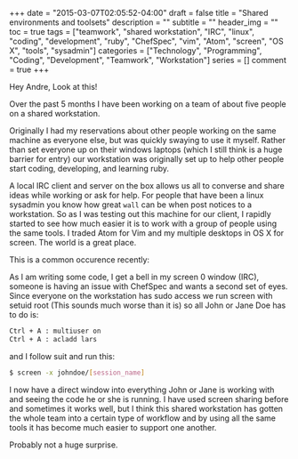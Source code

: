 +++
date  = "2015-03-07T02:05:52-04:00"
draft = false
title  = "Shared environments and toolsets"
description = ""
subtitle = ""
header_img = ""
toc = true
tags = ["teamwork", "shared workstation", "IRC", "linux", "coding", "development", "ruby", "ChefSpec", "vim", "Atom", "screen", "OS X", "tools", "sysadmin"]
categories = ["Technology", "Programming", "Coding", "Development", "Teamwork", "Workstation"]
series = []
comment = true
+++

Hey Andre, Look at this!


Over the past 5 months I have been working on a team of about five people on a shared workstation. 

Originally I had my reservations about other people working on the same machine as everyone else, but was
quickly swaying to use it myself. 
Rather than set everyone up on their windows laptops (which I still think is a huge barrier for entry) our workstation 
was originally set up to help other people start coding, developing, and learning ruby. 

A local IRC client and server on the box allows us all to converse and share ideas while working or ask for help. For 
people that have been a linux sysadmin you know how great `wall` can be when post notices to a workstation. So as I was
testing out this machine for our client, I rapidly started to see how much easier it is to work with a group of 
people using the same tools. I traded Atom for Vim and my multiple desktops in OS X for screen. The world is a great place.

This is a common occurence recently:

As I am writing some code, I get a bell in my screen 0 window (IRC), 
someone is having an issue with ChefSpec and wants a second set of eyes. 
Since everyone on the workstation has sudo access we run screen with 
setuid root (This sounds much worse than it is) so all John or Jane Doe has to do is:

```bash
Ctrl + A : multiuser on
Ctrl + A : acladd lars
```

and I follow suit and run this:

```bash
$ screen -x johndoe/[session_name]
```
I now have a direct window into everything John or Jane is working with and 
seeing the code he or she is running. I have used screen sharing before and
sometimes it works well, but I think this shared workstation has gotten the whole team
into a certain type of workflow and by using all the same tools it has become much easier to
support one another.

Probably not a huge surprise.

